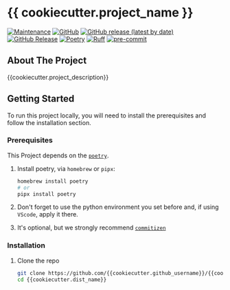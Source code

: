 # {{ cookiecutter.project_name }}

[![Maintenance](https://img.shields.io/badge/Maintained%3F-yes-green.svg?style=plastic)](https://github.com/{{cookiecutter.github_username}}/{{cookiecutter.dist_name}}/graphs/commit-activity)
[![GitHub](https://img.shields.io/github/license/{{cookiecutter.github_username}}/{{cookiecutter.dist_name}}?style=plastic)](https://github.com/{{cookiecutter.github_username}}/{{cookiecutter.dist_name}})
[![GitHub release (latest by date)](https://img.shields.io/github/v/release/{{cookiecutter.github_username}}/{{cookiecutter.dist_name}}?display_name=tag&logo=github&style=plastic)](https://github.com/{{cookiecutter.github_username}}/{{cookiecutter.dist_name}})
[![GitHub Release](https://img.shields.io/github/release-date/{{cookiecutter.github_username}}/{{cookiecutter.dist_name}}?style=plastic&logo=github)](https://github.com/{{cookiecutter.github_username}}/{{cookiecutter.dist_name}})
[![Poetry](https://img.shields.io/endpoint?style=plastic&url=https://python-poetry.org/badge/v0.json)](https://python-poetry.org/)
[![Ruff](https://img.shields.io/endpoint?style=plastic&url=https://raw.githubusercontent.com/astral-sh/ruff/main/assets/badge/v2.json)](https://github.com/astral-sh/ruff)
[![pre-commit](https://img.shields.io/badge/pre--commit-enabled-brightgreen?logo=pre-commit&logoColor=white&style=plastic)](https://github.com/pre-commit/pre-commit)

## About The Project

{{cookiecutter.project_description}}

## Getting Started

To run this project locally, you will need to install the prerequisites and follow the installation section.

### Prerequisites

This Project depends on the [`poetry`](https://python-poetry.org/).

1. Install poetry, via `homebrew` or `pipx`:

   ```bash
   homebrew install poetry
   # or
   pipx install poetry
   ```

2. Don't forget to use the python environment you set before and, if using `VScode`, apply it there.

3. It's optional, but we strongly recommend [`commitizen`](https://github.com/commitizen-tools/commitizen)

### Installation

1. Clone the repo

   ```sh
   git clone https://github.com/{{cookiecutter.github_username}}/{{cookiecutter.dist_name}}
   cd {{cookiecutter.dist_name}}
   ```
